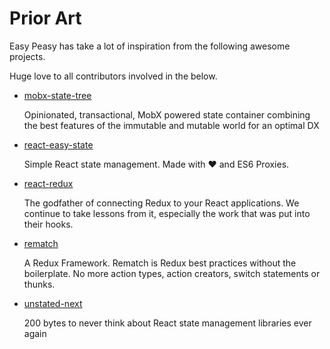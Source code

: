 # Prior Art

Easy Peasy has take a lot of inspiration from the following awesome projects. 

Huge love to all contributors involved in the below.

 - [mobx-state-tree](https://github.com/mobxjs/mobx-state-tree)

   Opinionated, transactional, MobX powered state container combining the best features of the immutable and mutable world for an optimal DX

 - [react-easy-state](https://github.com/solkimicreb/react-easy-state)

   Simple React state management. Made with ❤️ and ES6 Proxies.

 - [react-redux](https://github.com/reduxjs/react-redux)

   The godfather of connecting Redux to your React applications. We continue to take lessons from it, especially the work that was put into their hooks.

 - [rematch](https://github.com/rematch/rematch)

   A Redux Framework. Rematch is Redux best practices without the boilerplate. No more action types, action creators, switch statements or thunks.

 - [unstated-next](https://github.com/jamiebuilds/unstated-next)

   200 bytes to never think about React state management libraries ever again